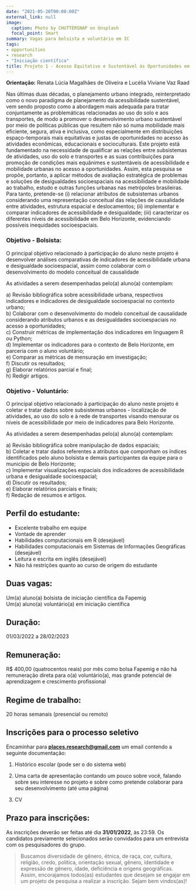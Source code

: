 ```yaml
---
date: "2021-05-20T00:00:00Z"
external_link: null
image:
  caption: Photo by CHUTTERSNAP on Unsplash
  focal_point: Smart
summary: Vagas para bolsista e voluntário em IC
tags:
- opportunities
- research
- "Iniciação científica"
title: Projeto 1 - Acesso Equitativo e Sustentável às Oportunidades em Belo Horizonte
---
```


**Orientação:** Renata Lúcia Magalhães de Oliveira e Lucélia Viviane Vaz Raad

Nas últimas duas décadas, o planejamento urbano integrado, reinterpretado como o novo paradigma de planejamento da acessibilidade sustentável, vem sendo proposto como a abordagem mais adequada para tratar conjuntamente as problemáticas relacionadas ao uso do solo e aos transportes, de modo a promover o desenvolvimento urbano sustentável por meio de políticas públicas que resultem não só numa mobilidade mais eficiente, segura, ativa e inclusiva, como especialmente em distribuições espaço-temporais mais equitativas e justas de oportunidades no acesso às atividades econômicas, educacionais e socioculturais. Este projeto está fundamentado na necessidade de qualificar as relações entre subsistemas de atividades, uso do solo e transportes e as suas contribuições para promoção de condições mais equânimes e sustentáveis de acessibilidade e mobilidade urbanas no acesso a oportunidades. Assim, esta pesquisa se propõe, portanto, a aplicar métodos de avaliação estratégica de problemas e soluções de desigualdades socioespaciais na acessibilidade e mobilidade ao trabalho, estudo e outras funções urbanas nas metrópoles brasileiras. Para tanto, pretende-se (i) relacionar atributos de subsistemas urbanos considerando uma representação conceitual das relações de causalidade entre atividades, estrutura espacial e deslocamentos; (ii) implementar e comparar indicadores de acessibilidade e desigualdade; (iii) caracterizar os diferentes níveis de acessibilidade em Belo Horizonte, evidenciando possíveis inequidades socioespaciais.

### Objetivo - Bolsista:
O principal objetivo relacionado à participação do aluno neste projeto é desenvolver análises comparativas de indicadores de acessibilidade urbana e desigualdade socioespacial, assim como colaborar com o desenvolvimento do modelo conceitual de causalidade

As atividades a serem desempenhadas pelo(a) aluno(a) contemplam:

a) Revisão bibliográfica sobre acessibilidade urbana, respectivos indicadores e indicadores de desigualdade socioespacial no contexto urbano;   
b) Colaborar com o desenvolvimento do modelo conceitual de causalidade considerando atributos urbanos e as desigualdades socioespaciais no acesso a oportunidades;   
c) Construir métricas de implementação dos indicadores em linguagem R ou Python;   
d) Implementar os indicadores para o contexto de Belo Horizonte, em parceria com o aluno voluntário;   
e) Comparar as métricas de mensuração em investigação;   
f) Discutir os resultados;   
g) Elaborar relatórios parcial e final;   
h) Redigir artigos.   

### Objetivo - Voluntário:
O principal objetivo relacionado à participação do aluno neste projeto é coletar e tratar dados sobre subsistemas urbanos - localização de atividades, ao uso do solo e à rede de transportes visando mensurar os níveis de acessibilidade por meio de indicadores para Belo Horizonte.

As atividades a serem desempenhadas pelo(a) aluno(a) contemplam:

a) Revisão bibliográfica sobre manipulação de dados espaciais;    
b) Coletar e tratar dados referentes a atributos que componham os índices identificados pelo aluno bolsista e demais participantes da equipe para o município de Belo Horizonte;   
c) Implementar visualizações espaciais dos indicadores de acessibilidade urbana e desigualdade socioespacial;   
d) Discutir os resultados;   
e) Elaborar relatórios parciais e finais;   
f) Redação de resumos e artigos.   

## Perfil do estudante:

- Excelente trabalho em equipe   
- Vontade de aprender   
- Habilidades computacionais em R (desejável)   
- Habilidades computacionais em Sistemas de Informações Geográficas (desejável)
- Leitura e escrita em inglês (desejável)   
- Não há restrições quanto ao curso de origem do estudante   


## Duas vagas: 
Um(a) aluno(a) bolsista de iniciação científica da Fapemig   
Um(a) aluno(a) voluntário(a) em iniciação científica

## Duração: 
01/03/2022 a 28/02/2023

## Remuneração: 
R$ 400,00 (quatrocentos reais) por mês como bolsa Fapemig e não há remuneração direta para o(a) voluntário(a), mas grande potencial de aprendizagem e crescimento profissional

## Regime de trabalho: 
20 horas semanais (presencial ou remoto)

## Inscrições para o processo seletivo
Encaminhar para **places.research@gmail.com** um email contendo a seguinte documentação:

1. Histórico escolar (pode ser o do sistema web)

2. Uma carta de apresentação contando um pouco sobre você, falando sobre seu interesse no projeto e sobre como pretende colaborar para seu desenvolvimento (até uma página)

3. CV

## Prazo para inscrições:
As inscrições deverão ser feitas até dia **31/01/2022**, às 23:59. Os candidatos previamente selecionados serão convidados para um entrevista com os pesquisadores do grupo. 

> Buscamos diversidade de gênero, étnica, de raça, cor, cultura, religião, credo, política, orientação sexual, gênero, identidade e expressão de gênero, idade, deficiência e origens geográficas. Assim, encorajamos todos(as) estudantes que desejam se engajar em um projeto de pesquisa a realizar a inscrição. Sejam bem vindos(as)!
